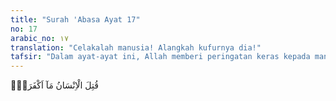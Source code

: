 ```yaml
---
title: "Surah 'Abasa Ayat 17"
no: 17
arabic_no: ١٧
translation: "Celakalah manusia! Alangkah kufurnya dia!"
tafsir: "Dalam ayat-ayat ini, Allah memberi peringatan keras kepada manusia dengan kalimat-kalimat yang tegas, yaitu: binasalah manusia! Alangkah besar keingkarannya kepada nikmat-nikmat Allah yang telah dilimpahkan kepadanya sejak mulai lahir sampai matinya. Allah mengemukakan pertanyaan supaya dijadikan renungan oleh manusia untuk dapat menimbulkan kesadaran, yaitu dari apakah Allah menciptakannya?\n\nAllah memberi perincian tentang macam-macam nikmat yang telah diberikan kepada manusia dalam tiga masa, yaitu permulaan, pertengahan dan bagian akhir. Allah memberi isyarat kepada yang pertama dengan pertanyaan berikut ini: \"Dari apakah manusia diciptakan Allah?\""
---
```

قُتِلَ الْاِنْسَانُ مَآ اَكْفَرَهٗۗ